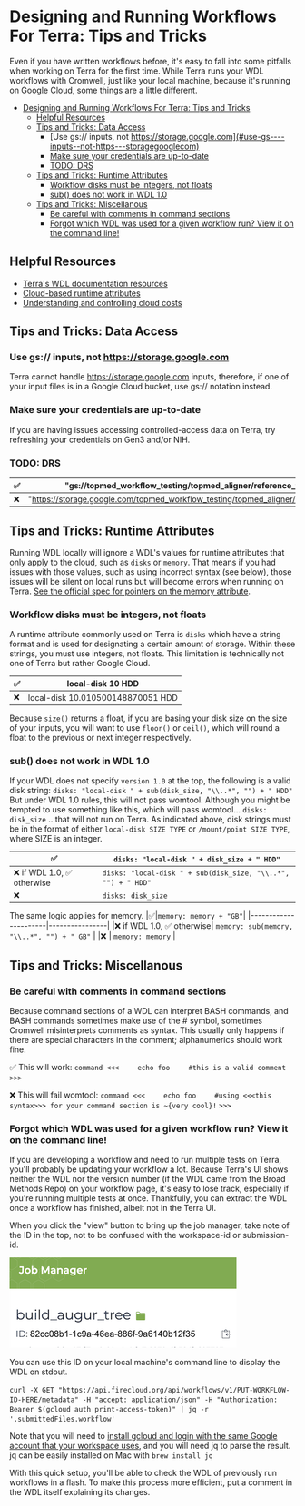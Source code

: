 # Designing and Running Workflows For Terra: Tips and Tricks

Even if you have written workflows before, it's easy to fall into some pitfalls when working on Terra for the first time. While Terra runs your WDL workflows with Cromwell, just like your local machine, because it's running on Google Cloud, some things are a little different.

- [Designing and Running Workflows For Terra: Tips and Tricks](#designing-and-running-workflows-for-terra--tips-and-tricks)
  * [Helpful Resources](#helpful-resources)
  * [Tips and Tricks: Data Access](#tips-and-tricks--data-access)
    + [Use gs:// inputs, not https://storage.google.com](#use-gs----inputs--not-https---storagegooglecom)
    + [Make sure your credentials are up-to-date](#make-sure-your-credentials-are-up-to-date)
    + [TODO: DRS](#todo--drs)
  * [Tips and Tricks: Runtime Attributes](#tips-and-tricks--runtime-attributes)
    + [Workflow disks must be integers, not floats](#workflow-disks-must-be-integers--not-floats)
    + [sub() does not work in WDL 1.0](#sub---does-not-work-in-wdl-10)
  * [Tips and Tricks: Miscellanous](#tips-and-tricks--miscellanous)
    + [Be careful with comments in command sections](#be-careful-with-comments-in-command-sections)
    + [Forgot which WDL was used for a given workflow run? View it on the command line!](#forgot-which-wdl-was-used-for-a-given-workflow-run--view-it-on-the-command-line-)


## Helpful Resources
* [Terra's WDL documentation resources](https://support.terra.bio/hc/en-us/sections/360007274612-WDL-Documentation)
* [Cloud-based runtime attributes](https://cromwell.readthedocs.io/en/stable/RuntimeAttributes/)
* [Understanding and controlling cloud costs](https://support.terra.bio/hc/en-us/articles/360029748111-Understanding-and-controlling-cloud-costs-)

## Tips and Tricks: Data Access
### Use gs:// inputs, not https://storage.google.com
Terra cannot handle https://storage.google.com inputs, therefore, if one of your input files is in a Google Cloud bucket, use gs:// notation instead.

### Make sure your credentials are up-to-date
If you are having issues accessing controlled-access data on Terra, try refreshing your credentials on Gen3 and/or NIH.

### TODO: DRS

|✅| "gs://topmed_workflow_testing/topmed_aligner/reference_files/hg38/hs38DH.fa" | 
|----------------------|----------------|
|❌| "https://storage.google.com/topmed_workflow_testing/topmed_aligner/reference_files/hg38/hs38DH.fa"  |

## Tips and Tricks: Runtime Attributes
Running WDL locally will ignore a WDL's values for runtime attributes that only apply to the cloud, such as `disks` or `memory`. That means if you had issues with those values, such as using incorrect syntax (see below), those issues will be silent on local runs but will become errors when running on Terra. [See the official spec for pointers on the memory attribute](https://github.com/openwdl/wdl/blob/main/versions/1.0/SPEC.md#memory).

### Workflow disks must be integers, not floats
A runtime attribute commonly used on Terra is `disks` which have a string format and is used for designating a certain amount of storage. Within these strings, you must use integers, not floats. This limitation is technically not one of Terra but rather Google Cloud.

|✅| local-disk 10 HDD| 
|----------------------|----------------|
|❌| local-disk 10.010500148870051 HDD |

Because `size()` returns a float, if you are basing your disk size on the size of your inputs, you will want to use `floor()` or `ceil()`, which will round a float to the previous or next integer respectively.

### sub() does not work in WDL 1.0
If your WDL does not specify `version 1.0` at the top, the following is a valid disk string:
`disks: "local-disk " + sub(disk_size, "\\..*", "") + " HDD"`
But under WDL 1.0 rules, this will not pass womtool. Although you might be tempted to use something like this, which will pass womtool...
`disks: disk_size`
...that will not run on Terra. As indicated above, disk strings must be in the format of either `local-disk SIZE TYPE` or `/mount/point SIZE TYPE`, where SIZE is an integer.

|✅|`disks: "local-disk " + disk_size + " HDD"`| 
|----------------------|----------------|
|❌ if WDL 1.0, ✅ otherwise| `disks: "local-disk " + sub(disk_size, "\\..*", "") + " HDD"` |
|❌ | `disks: disk_size` |

The same logic applies for memory.
|✅|`memory: memory + "GB"`| 
|----------------------|----------------|
|❌ if WDL 1.0, ✅ otherwise| `memory: sub(memory, "\\..*", "") + " GB"` |
|❌ | `memory: memory` |


## Tips and Tricks: Miscellanous
### Be careful with comments in command sections
Because command sections of a WDL can interpret BASH commands, and BASH commands sometimes make use of the # symbol, sometimes Cromwell misinterprets comments as syntax. This usually only happens if there are special characters in the comment; alphanumerics should work fine.

✅ This will work:
`command <<<`
`    echo foo`
`    #this is a valid comment`
`>>>`

❌ This will fail womtool:
`command <<<`
`    echo foo`
`    #using <<<this syntax>>> for your command section is ~{very cool}!`
`>>>`

### Forgot which WDL was used for a given workflow run? View it on the command line!
If you are developing a workflow and need to run multiple tests on Terra, you'll probably be updating your workflow a lot. Because Terra's UI shows neither the WDL nor the version number (if the WDL came from the Broad Methods Repo) on your workflow page, it's easy to lose track, especially if you're running multiple tests at once. Thankfully, you can extract the WDL once a workflow has finished, albeit not in the Terra UI.

When you click the "view" button to bring up the job manager, take note of the ID in the top, not to be confused with the workspace-id or submission-id.  

![Screenshot showing the ID of a workflow under the first heading in the Job Manager page](https://raw.githubusercontent.com/aofarrel/verbose-fiesta/master/Terra/Images/BDC_workflowTips.png)

You can use this ID on your local machine's command line to display the WDL on stdout.

`curl -X GET "https://api.firecloud.org/api/workflows/v1/PUT-WORKFLOW-ID-HERE/metadata" -H "accept: application/json" -H "Authorization: Bearer $(gcloud auth print-access-token)" | jq -r '.submittedFiles.workflow'`

Note that you will need to [install gcloud and login with the same Google account that your workspace uses](https://cloud.google.com/sdk/docs/quickstarts), and you will need jq to parse the result. jq can be easily installed on Mac with `brew install jq`

With this quick setup, you'll be able to check the WDL of previously run workflows in a flash. To make this process more efficient, put a comment in the WDL itself explaining its changes.
